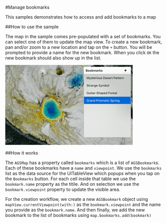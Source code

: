#Manage bookmarks

This samples demonstrates how to access and add bookmarks to a map

##How to use the sample

The map in the sample comes pre-populated with a set of bookmarks. You can select one of them to update the map view. To create a new bookmark, pan and/or zoom to a new location and tap on the `+` button. You will be prompted to provide a name for the new bookmark. When you click `OK` the new bookmark should also show up in the list.

![](image1.png)

##How it works

The `AGSMap` has a property called `bookmarks` which is a list of `AGSBookmark`s. Each of these bookmarks have a `name` and `viewpoint`. We use the `bookmarks` list as the data source for the UITableView which popups when you tap on the `Bookmarks` button. For each cell inside that table we use the `bookmark.name` property as the titile. And on selection we use the `bookmark.viewpoint` property to update the visible area.

For the creation workflow, we create a new `AGSBookmark` object using `mapView.currentViewpoint(with:)` as the `bookmark.viewpoint` and the name you provide as the `bookmark.name`. And then finally, we add the new bookmark to the list of bookmarks using `map.bookmarks.add(bookmark)`




